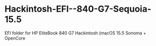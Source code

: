# Hackintosh-EFI--840-G7-Sequoia-15.5
EFI folder for HP EliteBook 840 G7 Hackintosh (macOS 15.5 Sonoma + OpenCore
